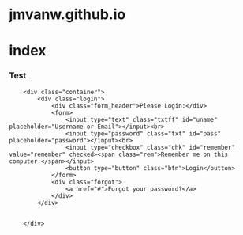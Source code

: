 # jmvanw.github.io
# index
<h3> Test</h3>



		
		
		
		


		<div class="container">
			<div class="login">
				<div class="form_header">Please Login:</div>
				<form> 
					<input type="text" class="txtff" id="uname" placeholder="Username or Email"></input><br>
					<input type="password" class="txt" id="pass" placeholder="password"></input><br>
					<input type="checkbox" class="chk" id="remember" value="remember" checked><span class="rem">Remember me on this computer.</span></input>
					<button type="button" class="btn">Login</button>
				</form>
				<div class="forgot">
					<a href="#">Forgot your password?</a>
				</div>
			</div>
		
	
		</div>

